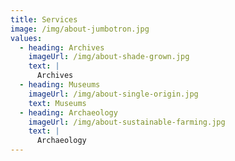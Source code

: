 ```yaml
---
title: Services
image: /img/about-jumbotron.jpg
values:
  - heading: Archives
    imageUrl: /img/about-shade-grown.jpg
    text: |
      Archives
  - heading: Museums
    imageUrl: /img/about-single-origin.jpg
    text: Museums
  - heading: Archaeology
    imageUrl: /img/about-sustainable-farming.jpg
    text: |
      Archaeology
---
```


